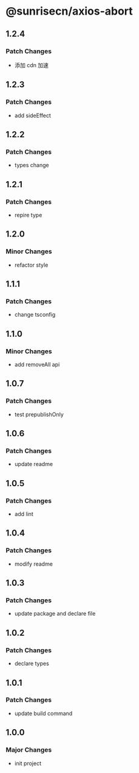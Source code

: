 # @sunrisecn/axios-abort

## 1.2.4

### Patch Changes

- 添加 cdn 加速

## 1.2.3

### Patch Changes

- add sideEffect

## 1.2.2

### Patch Changes

- types change

## 1.2.1

### Patch Changes

- repire type

## 1.2.0

### Minor Changes

- refactor style

## 1.1.1

### Patch Changes

- change tsconfig

## 1.1.0

### Minor Changes

- add removeAll api

## 1.0.7

### Patch Changes

- test prepublishOnly

## 1.0.6

### Patch Changes

- update readme

## 1.0.5

### Patch Changes

- add lint

## 1.0.4

### Patch Changes

- modify readme

## 1.0.3

### Patch Changes

- update package and declare file

## 1.0.2

### Patch Changes

- declare types

## 1.0.1

### Patch Changes

- update build command

## 1.0.0

### Major Changes

- init project
